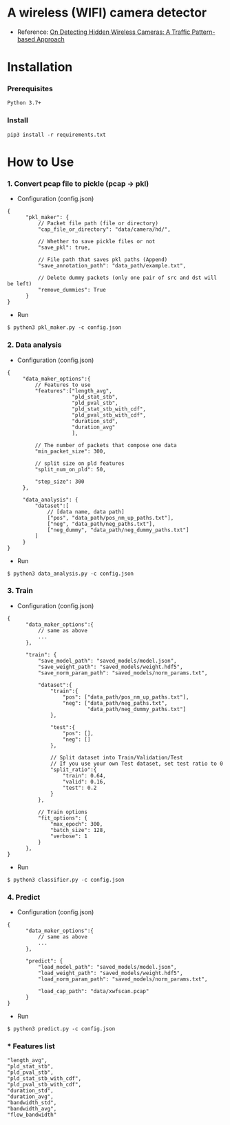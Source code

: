 # A wireless (WIFI) camera detector

- Reference: [On Detecting Hidden Wireless Cameras: A Traffic Pattern-based Approach
](https://ieeexplore.ieee.org/document/8648293)

# Installation

### Prerequisites
```
Python 3.7+
```

### Install
```
pip3 install -r requirements.txt
```

# How to Use
### 1. Convert pcap file to pickle (pcap -> pkl)

 - Configuration (config.json)
```
{
      "pkl_maker": {
          // Packet file path (file or directory)
          "cap_file_or_directory": "data/camera/hd/",

          // Whether to save pickle files or not
          "save_pkl": true,

          // File path that saves pkl paths (Append)
          "save_annotation_path": "data_path/example.txt",

          // Delete dummy packets (only one pair of src and dst will be left)
          "remove_dummies": True
      }
}
```

- Run
```
$ python3 pkl_maker.py -c config.json
```

### 2. Data analysis
 - Configuration (config.json)
 ```
{
      "data_maker_options":{
          // Features to use
          "features":["length_avg",
                      "pld_stat_stb",
                      "pld_pval_stb",
                      "pld_stat_stb_with_cdf",
                      "pld_pval_stb_with_cdf",
                      "duration_std",
                      "duration_avg"
                      ],

          // The number of packets that compose one data
          "min_packet_size": 300,

          // split size on pld features
          "split_num_on_pld": 50,

          "step_size": 300
      },

      "data_analysis": {
          "dataset":[
              // [data name, data path]
              ["pos", "data_path/pos_nm_up_paths.txt"],
              ["neg", "data_path/neg_paths.txt"],
              ["neg_dummy", "data_path/neg_dummy_paths.txt"]
          ]
      }
}
 ```

- Run
```
$ python3 data_analysis.py -c config.json
```

### 3. Train
- Configuration (config.json)
```
{
      "data_maker_options":{
          // same as above
          ...
      },

      "train": {
          "save_model_path": "saved_models/model.json",
          "save_weight_path": "saved_models/weight.hdf5",
          "save_norm_param_path": "saved_models/norm_params.txt",

          "dataset":{
              "train":{
                  "pos": ["data_path/pos_nm_up_paths.txt"],
                  "neg": ["data_path/neg_paths.txt",
                          "data_path/neg_dummy_paths.txt"]
              },

              "test":{
                  "pos": [],
                  "neg": []
              },

              // Split dataset into Train/Validation/Test
              // If you use your own Test dataset, set test ratio to 0
              "split_ratio":{
                  "train": 0.64,
                  "valid": 0.16,
                  "test": 0.2
              }
          },

          // Train options
          "fit_options": {
              "max_epoch": 300,
              "batch_size": 128,
              "verbose": 1
          }
      },
}
```

- Run
```
$ python3 classifier.py -c config.json
```

### 4. Predict
- Configuration (config.json)
```
{
      "data_maker_options":{
          // same as above
          ...
      },

      "predict": {
          "load_model_path": "saved_models/model.json",
          "load_weight_path": "saved_models/weight.hdf5",
          "load_norm_param_path": "saved_models/norm_params.txt",

          "load_cap_path": "data/xwfscan.pcap"
      }
}
```

- Run
```
$ python3 predict.py -c config.json
```

### * Features list
```
"length_avg",
"pld_stat_stb",
"pld_pval_stb",
"pld_stat_stb_with_cdf",
"pld_pval_stb_with_cdf",
"duration_std",
"duration_avg",
"bandwidth_std",
"bandwidth_avg",
"flow_bandwidth"
```
